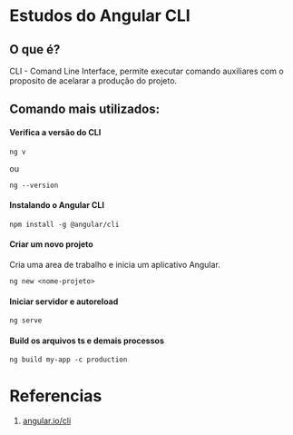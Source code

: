 # Estudos do Angular CLI

## O que é?

CLI - Comand Line Interface, permite executar comando auxiliares com o proposito de acelarar a produção do projeto.

## Comando mais utilizados:

#### Verifica a versão do CLI

```
ng v
```

ou

```
ng --version
```

#### Instalando o Angular CLI
```
npm install -g @angular/cli
```

#### Criar um novo projeto

Cria uma area de trabalho e inicia um aplicativo Angular.

```
ng new <nome-projeto>
```

#### Iniciar servidor e autoreload

```
ng serve
```

#### Build os arquivos ts e demais processos
```
ng build my-app -c production
```


# Referencias

1. [angular.io/cli](https://angular.io/cli)



